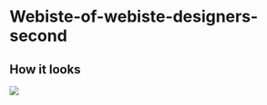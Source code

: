 # Webiste-of-webiste-designers-second
## How it looks
![](https://github.com/jaroslawwielgus/Webiste-of-webiste-designers-second/blob/main/strona.gif)
